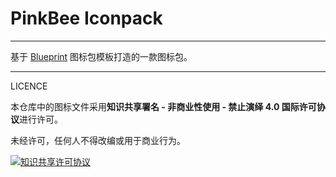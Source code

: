 # PinkBee Iconpack

------

基于 [Blueprint](https://github.com/jahirfiquitiva/Blueprint) 图标包模板打造的一款图标包。

------

LICENCE

本仓库中的图标文件采用**知识共享署名 - 非商业性使用 - 禁止演绎 4.0 国际许可协议**进行许可。

未经许可，任何人不得改编或用于商业行为。

<a rel="license" href="http://creativecommons.org/licenses/by-nc-nd/4.0/"><img alt="知识共享许可协议" style="border-width:0" src="https://i.creativecommons.org/l/by-nc-nd/4.0/88x31.png" /></a>